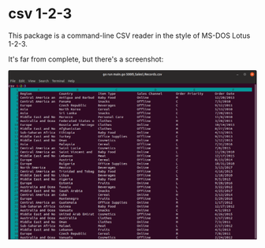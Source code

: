 csv 1-2-3
=========

This package is a command-line CSV reader in the style of MS-DOS Lotus 1-2-3.

It's far from complete, but there's a screenshot:

![screenshot](screenshots/screenshot-0.1.png)
